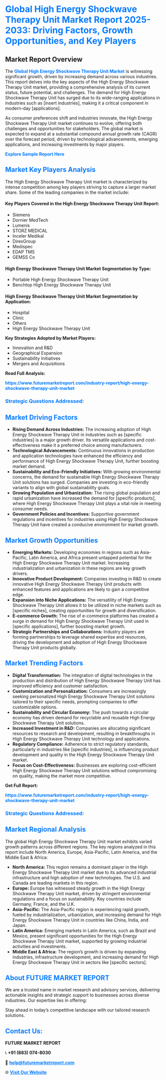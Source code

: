 <h1 style="color: #007BFF;">Global High Energy Shockwave Therapy Unit Market Report 2025-2033: Driving Factors, Growth Opportunities, and Key Players</h1>

<section id="overview">
<h2>Market Report Overview</h2>
<p>The <a href="https://www.futuremarketreport.com/industry-report/high-energy-shockwave-therapy-unit-market" style="color: #007BFF; text-decoration: none;"><strong>Global High Energy Shockwave Therapy Unit Market</strong></a> is witnessing significant growth, driven by increasing demand across various industries. This report delves into the key aspects of the High Energy Shockwave Therapy Unit market, providing a comprehensive analysis of its current status, future potential, and challenges. The demand for High Energy Shockwave Therapy Unit has surged due to its wide-ranging applications in industries such as [insert industries], making it a critical component in modern-day [applications].</p>
<p>As consumer preferences shift and industries innovate, the High Energy Shockwave Therapy Unit market continues to evolve, offering both challenges and opportunities for stakeholders. The global market is expected to expand at a substantial compound annual growth rate (CAGR) over the forecast period, driven by technological advancements, emerging applications, and increasing investments by major players.</p>
</section>

<section id="overview">
<p><a href="https://www.futuremarketreport.com/request-sample/reportId=127310" style="color: #007BFF; text-decoration: none;"><strong>Explore Sample Report Here</strong></a></p>
</section>

<section id="key-players">
<h2 style="color: #007BFF;">Market Key Players Analysis</h2>
<p>The High Energy Shockwave Therapy Unit market is characterized by intense competition among key players striving to capture a larger market share. Some of the leading companies in the market include:</p>
<h4>Key Players Covered in the High Energy Shockwave Therapy Unit Report:</h4>
<ul><li>Siemens</li><li>Dornier MedTech</li><li>Lumenis</li><li>STORZ MEDICAL</li><li>Inceler Medikal</li><li>DirexGroup</li><li>Medispec</li><li>EDAP TMS</li><li>GEMSS Co</li></ul>
<h4>High Energy Shockwave Therapy Unit Market Segmentation by Type:</h4>
<ul><li>Portable High Energy Shockwave Therapy Unit</li><li>Benchtop High Energy Shockwave Therapy Unit</li></ul>

<h4>High Energy Shockwave Therapy Unit Market Segmentation by Application:</h4>
<ul><li>Hospital</li><li>Clinic</li><li>Others</li><li>High Energy Shockwave Therapy Unit</li></ul>
<p><strong>Key Strategies Adopted by Market Players:</strong></p>
<ul>
<li>Innovation and R&D</li>
<li>Geographical Expansion</li>
<li>Sustainability Initiatives</li>
<li>Mergers and Acquisitions</li>
</ul>
</section>

<section>
<p><strong>Read Full Analysis: </strong></p><a href="https://www.futuremarketreport.com/industry-report/high-energy-shockwave-therapy-unit-market" style="color: #007BFF; text-decoration: none;"><strong>https://www.futuremarketreport.com/industry-report/high-energy-shockwave-therapy-unit-market</strong></a>
<h3 style="color: #007BFF;">Strategic Questions Addressed:</h3>
</section>

<section id="driving-factors">
<h2 style="color: #007BFF;">Market Driving Factors</h2>
<ul>
<li><strong>Rising Demand Across Industries:</strong> The increasing adoption of High Energy Shockwave Therapy Unit in industries such as [specific industries] is a major growth driver. Its versatile applications and cost-effectiveness make it a preferred choice among manufacturers.</li>
<li><strong>Technological Advancements:</strong> Continuous innovations in production and application technologies have enhanced the efficiency and performance of High Energy Shockwave Therapy Unit, further boosting market demand.</li>
<li><strong>Sustainability and Eco-Friendly Initiatives:</strong> With growing environmental concerns, the demand for sustainable High Energy Shockwave Therapy Unit solutions has surged. Companies are investing in eco-friendly variants to align with global sustainability goals.</li>
<li><strong>Growing Population and Urbanization:</strong> The rising global population and rapid urbanization have increased the demand for [specific products], where High Energy Shockwave Therapy Unit plays a vital role in meeting consumer needs.</li>
<li><strong>Government Policies and Incentives:</strong> Supportive government regulations and incentives for industries using High Energy Shockwave Therapy Unit have created a conducive environment for market growth.</li>
</ul>
</section>

<section id="growth-opportunities">
<h2 style="color: #007BFF;">Market Growth Opportunities</h2>
<ul>
<li><strong>Emerging Markets:</strong> Developing economies in regions such as Asia-Pacific, Latin America, and Africa present untapped potential for the High Energy Shockwave Therapy Unit market. Increasing industrialization and urbanization in these regions are key growth drivers.</li>
<li><strong>Innovative Product Development:</strong> Companies investing in R&D to create innovative High Energy Shockwave Therapy Unit products with enhanced features and applications are likely to gain a competitive edge.</li>
<li><strong>Expansion into Niche Applications:</strong> The versatility of High Energy Shockwave Therapy Unit allows it to be utilized in niche markets such as [specific niches], creating opportunities for growth and diversification.</li>
<li><strong>E-commerce Growth:</strong> The rise of e-commerce platforms has created a surge in demand for High Energy Shockwave Therapy Unit used in [specific applications], further boosting market growth.</li>
<li><strong>Strategic Partnerships and Collaborations:</strong> Industry players are forming partnerships to leverage shared expertise and resources, driving the development and adoption of High Energy Shockwave Therapy Unit products globally.</li>
</ul>
</section>

<section id="trending-factors">
<h2 style="color: #007BFF;">Market Trending Factors</h2>
<ul>
<li><strong>Digital Transformation:</strong> The integration of digital technologies in the production and distribution of High Energy Shockwave Therapy Unit has improved efficiency and customer satisfaction.</li>
<li><strong>Customization and Personalization:</strong> Consumers are increasingly seeking personalized High Energy Shockwave Therapy Unit solutions tailored to their specific needs, prompting companies to offer customizable options.</li>
<li><strong>Sustainability and Circular Economy:</strong> The push towards a circular economy has driven demand for recyclable and reusable High Energy Shockwave Therapy Unit solutions.</li>
<li><strong>Increased Investment in R&D:</strong> Companies are allocating significant resources to research and development, resulting in breakthroughs in High Energy Shockwave Therapy Unit technology and applications.</li>
<li><strong>Regulatory Compliance:</strong> Adherence to strict regulatory standards, particularly in industries like [specific industries], is influencing product development and quality in the High Energy Shockwave Therapy Unit market.</li>
<li><strong>Focus on Cost-Effectiveness:</strong> Businesses are exploring cost-efficient High Energy Shockwave Therapy Unit solutions without compromising on quality, making the market more competitive.</li>
</ul>
</section>

<section>
<p><strong>Get Full Report: </strong></p><a href="https://www.futuremarketreport.com/industry-report/high-energy-shockwave-therapy-unit-market" style="color: #007BFF; text-decoration: none;"><strong>https://www.futuremarketreport.com/industry-report/high-energy-shockwave-therapy-unit-market</strong></a>
<h3 style="color: #007BFF;">Strategic Questions Addressed:</h3>
</section>


<section id="regional-analysis">
<h2 style="color: #007BFF;">Market Regional Analysis</h2>
<p>The global High Energy Shockwave Therapy Unit market exhibits varied growth patterns across different regions. The key regions analyzed in this report include North America, Europe, Asia-Pacific, Latin America, and the Middle East & Africa:</p>
<ul>
<li><strong>North America:</strong> This region remains a dominant player in the High Energy Shockwave Therapy Unit market due to its advanced industrial infrastructure and high adoption of new technologies. The U.S. and Canada are leading markets in this region.</li>
<li><strong>Europe:</strong> Europe has witnessed steady growth in the High Energy Shockwave Therapy Unit market, driven by stringent environmental regulations and a focus on sustainability. Key countries include Germany, France, and the U.K.</li>
<li><strong>Asia-Pacific:</strong> The Asia-Pacific region is experiencing rapid growth, fueled by industrialization, urbanization, and increasing demand for High Energy Shockwave Therapy Unit in countries like China, India, and Japan.</li>
<li><strong>Latin America:</strong> Emerging markets in Latin America, such as Brazil and Mexico, present significant opportunities for the High Energy Shockwave Therapy Unit market, supported by growing industrial activities and investments.</li>
<li><strong>Middle East & Africa:</strong> The region’s growth is driven by expanding industries, infrastructure development, and increasing demand for High Energy Shockwave Therapy Unit in sectors like [specific sectors].</li>
</ul>
</section>

<footer>
<h2 style="color: #007BFF;">About FUTURE MARKET REPORT</h2>
<p>We are a trusted name in market research and advisory services, delivering actionable insights and strategic support to businesses across diverse industries. Our expertise lies in offering:</p>

<p>Stay ahead in today’s competitive landscape with our tailored research solutions.</p>

<h2 style="color: #007BFF;">Contact Us:</h2>
<p><strong>FUTURE MARKET REPORT</strong></p>
<p>📞 <strong>+91 (883) 074-8030</strong></p>
<p>📧 <strong><a href="mailto:help@futuremarketreport.com" style="color: #007BFF;">help@futuremarketreport.com</a></strong></p>
<p>🌐 <strong><a href="https://www.futuremarketreport.com/" style="color: #007BFF;">Visit Our Website</a></strong></p>
</footer>